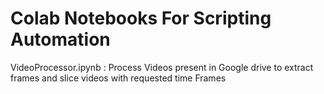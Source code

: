 # Colab Notebooks For Scripting Automation

VideoProcessor.ipynb :  Process Videos present in Google drive to extract frames and slice videos with requested time Frames
